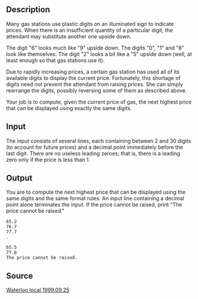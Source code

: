 <h2>Description</h2><p>Many gas stations use plastic digits on an illuminated sign to indicate prices. When there is an insufficient quantity of a particular digit, the attendant may substitute another one upside down. 
</p>The digit "6" looks much like "9" upside down. The digits "0", "1" and "8" look like themselves. The digit "2" looks a bit like a "5" upside down (well, at least enough so that gas stations use it). 

Due to rapidly increasing prices, a certain gas station has used all of its available digits to display the current price. Fortunately, this shortage of digits need not prevent the attendant from raising prices. She can simply rearrange the digits, possibly reversing some of them as described above. 

Your job is to compute, given the current price of gas, the next highest price that can be displayed using exactly the same digits.
<h2>Input</h2><p>The input consists of several lines, each containing between 2 and 30 digits (to account for future prices) and a decimal point immediately before the last digit. There are no useless leading zeroes; that is, there is a leading zero only if the price is less than 1.</p><h2>Output</h2><p>You are to compute the next highest price that can be displayed using the same digits and the same format rules. An input line containing a decimal point alone terminates the input. If the price cannot be raised, print "The price cannot be raised." </p><pre><code class="language-input1">65.2
76.7
77.7
.
</code></pre><pre><code class="language-output1">65.5
77.6
The price cannot be raised.
</code></pre><h2>Source</h2><a href="searchproblem?field=source&amp;key=Waterloo+local+1999.09.25">Waterloo local 1999.09.25</a>